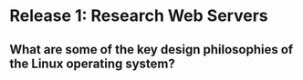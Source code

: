 # Release 1: Research Web Servers

## What are some of the key design philosophies of the Linux operating system?
